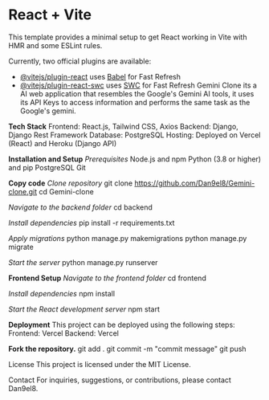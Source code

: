 
# React + Vite

This template provides a minimal setup to get React working in Vite with HMR and some ESLint rules.

Currently, two official plugins are available:

- [@vitejs/plugin-react](https://github.com/vitejs/vite-plugin-react/blob/main/packages/plugin-react/README.md) uses [Babel](https://babeljs.io/) for Fast Refresh
- [@vitejs/plugin-react-swc](https://github.com/vitejs/vite-plugin-react-swc) uses [SWC](https://swc.rs/) for Fast Refresh
Gemini Clone
its a AI web application that resembles the Google's Gemini AI tools, it uses its API Keys to access information and performs the same task as the Google's gemini.


**Tech Stack**
Frontend: React.js, Tailwind CSS, Axios
Backend: Django, Django Rest Framework
Database: PostgreSQL
Hosting: Deployed on Vercel (React) and Heroku (Django API)

**Installation and Setup**
*Prerequisites*
Node.js and npm
Python (3.8 or higher) and pip
PostgreSQL
Git

**Copy code**
*Clone repository*
git clone https://github.com/Dan9el8/Gemini-clone.git
cd Gemini-clone

*Navigate to the backend folder*
cd backend

*Install dependencies*
pip install -r requirements.txt

*Apply migrations*
python manage.py makemigrations
python manage.py migrate

*Start the server*
python manage.py runserver

**Frontend Setup**
*Navigate to the frontend folder*
cd frontend

*Install dependencies*
npm install

*Start the React development server*
npm start

**Deployment**
This project can be deployed using the following steps:
Frontend: Vercel
Backend: Vercel

**Fork the repository.**
git add .
git commit -m "commit message"
git push

License
This project is licensed under the MIT License.

Contact
For inquiries, suggestions, or contributions, please contact Dan9el8.
